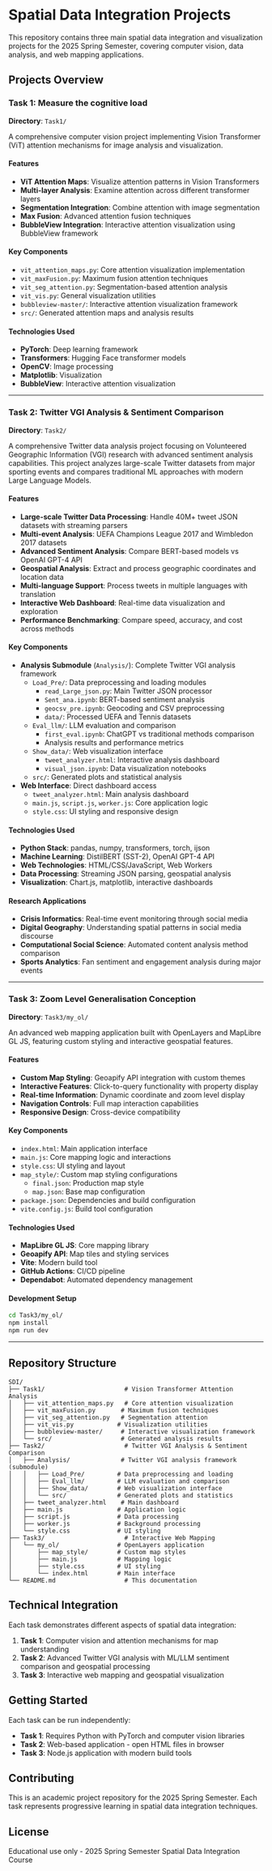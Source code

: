 # Spatial Data Integration Projects

This repository contains three main spatial data integration and visualization projects for the 2025 Spring Semester, covering computer vision, data analysis, and web mapping applications.

## Projects Overview

### Task 1: Measure the cognitive load

**Directory**: `Task1/`

A comprehensive computer vision project implementing Vision Transformer (ViT) attention mechanisms for image analysis and visualization.

#### Features
- **ViT Attention Maps**: Visualize attention patterns in Vision Transformers
- **Multi-layer Analysis**: Examine attention across different transformer layers
- **Segmentation Integration**: Combine attention with image segmentation
- **Max Fusion**: Advanced attention fusion techniques
- **BubbleView Integration**: Interactive attention visualization using BubbleView framework

#### Key Components
- `vit_attention_maps.py`: Core attention visualization implementation
- `vit_maxFusion.py`: Maximum fusion attention techniques
- `vit_seg_attention.py`: Segmentation-based attention analysis
- `vit_vis.py`: General visualization utilities
- `bubbleview-master/`: Interactive attention visualization framework
- `src/`: Generated attention maps and analysis results

#### Technologies Used
- **PyTorch**: Deep learning framework
- **Transformers**: Hugging Face transformer models
- **OpenCV**: Image processing
- **Matplotlib**: Visualization
- **BubbleView**: Interactive attention visualization

---

### Task 2: Twitter VGI Analysis & Sentiment Comparison

**Directory**: `Task2/`

A comprehensive Twitter data analysis project focusing on Volunteered Geographic Information (VGI) research with advanced sentiment analysis capabilities. This project analyzes large-scale Twitter datasets from major sporting events and compares traditional ML approaches with modern Large Language Models.

#### Features
- **Large-scale Twitter Data Processing**: Handle 40M+ tweet JSON datasets with streaming parsers
- **Multi-event Analysis**: UEFA Champions League 2017 and Wimbledon 2017 datasets
- **Advanced Sentiment Analysis**: Compare BERT-based models vs OpenAI GPT-4 API
- **Geospatial Analysis**: Extract and process geographic coordinates and location data
- **Multi-language Support**: Process tweets in multiple languages with translation
- **Interactive Web Dashboard**: Real-time data visualization and exploration
- **Performance Benchmarking**: Compare speed, accuracy, and cost across methods

#### Key Components
- **Analysis Submodule** (`Analysis/`): Complete Twitter VGI analysis framework
  - `Load_Pre/`: Data preprocessing and loading modules
    - `read_Large_json.py`: Main Twitter JSON processor
    - `Sent_ana.ipynb`: BERT-based sentiment analysis
    - `geocsv_pre.ipynb`: Geocoding and CSV preprocessing
    - `data/`: Processed UEFA and Tennis datasets
  - `Eval_llm/`: LLM evaluation and comparison
    - `first_eval.ipynb`: ChatGPT vs traditional methods comparison
    - Analysis results and performance metrics
  - `Show_data/`: Web visualization interface
    - `tweet_analyzer.html`: Interactive analysis dashboard
    - `visual_json.ipynb`: Data visualization notebooks
  - `src/`: Generated plots and statistical analysis
- **Web Interface**: Direct dashboard access
  - `tweet_analyzer.html`: Main analysis dashboard
  - `main.js`, `script.js`, `worker.js`: Core application logic
  - `style.css`: UI styling and responsive design

#### Technologies Used
- **Python Stack**: pandas, numpy, transformers, torch, ijson
- **Machine Learning**: DistilBERT (SST-2), OpenAI GPT-4 API
- **Web Technologies**: HTML/CSS/JavaScript, Web Workers
- **Data Processing**: Streaming JSON parsing, geospatial analysis
- **Visualization**: Chart.js, matplotlib, interactive dashboards

#### Research Applications
- **Crisis Informatics**: Real-time event monitoring through social media
- **Digital Geography**: Understanding spatial patterns in social media discourse
- **Computational Social Science**: Automated content analysis method comparison
- **Sports Analytics**: Fan sentiment and engagement analysis during major events

---

### Task 3: Zoom Level Generalisation Conception

**Directory**: `Task3/my_ol/`

An advanced web mapping application built with OpenLayers and MapLibre GL JS, featuring custom styling and interactive geospatial features.

#### Features
- **Custom Map Styling**: Geoapify API integration with custom themes
- **Interactive Features**: Click-to-query functionality with property display
- **Real-time Information**: Dynamic coordinate and zoom level display
- **Navigation Controls**: Full map interaction capabilities
- **Responsive Design**: Cross-device compatibility

#### Key Components
- `index.html`: Main application interface
- `main.js`: Core mapping logic and interactions
- `style.css`: UI styling and layout
- `map_style/`: Custom map styling configurations
  - `final.json`: Production map style
  - `map.json`: Base map configuration
- `package.json`: Dependencies and build configuration
- `vite.config.js`: Build tool configuration

#### Technologies Used
- **MapLibre GL JS**: Core mapping library
- **Geoapify API**: Map tiles and styling services
- **Vite**: Modern build tool
- **GitHub Actions**: CI/CD pipeline
- **Dependabot**: Automated dependency management

#### Development Setup
```bash
cd Task3/my_ol/
npm install
npm run dev
```

---

## Repository Structure
```
SDI/
├── Task1/                      # Vision Transformer Attention Analysis
│   ├── vit_attention_maps.py   # Core attention visualization
│   ├── vit_maxFusion.py       # Maximum fusion techniques  
│   ├── vit_seg_attention.py   # Segmentation attention
│   ├── vit_vis.py            # Visualization utilities
│   ├── bubbleview-master/     # Interactive visualization framework
│   └── src/                   # Generated analysis results
├── Task2/                      # Twitter VGI Analysis & Sentiment Comparison
│   ├── Analysis/              # Twitter VGI analysis framework (submodule)
│   │   ├── Load_Pre/         # Data preprocessing and loading
│   │   ├── Eval_llm/         # LLM evaluation and comparison
│   │   ├── Show_data/        # Web visualization interface
│   │   └── src/              # Generated plots and statistics
│   ├── tweet_analyzer.html    # Main dashboard
│   ├── main.js               # Application logic
│   ├── script.js             # Data processing
│   ├── worker.js             # Background processing
│   └── style.css             # UI styling
├── Task3/                      # Interactive Web Mapping
│   └── my_ol/                # OpenLayers application
│       ├── map_style/        # Custom map styles
│       ├── main.js           # Mapping logic
│       ├── style.css         # UI styling
│       └── index.html        # Main interface
└── README.md                   # This documentation
```

## Technical Integration

Each task demonstrates different aspects of spatial data integration:

1. **Task 1**: Computer vision and attention mechanisms for map understanding
2. **Task 2**: Advanced Twitter VGI analysis with ML/LLM sentiment comparison and geospatial processing
3. **Task 3**: Interactive web mapping and geospatial visualization

## Getting Started

Each task can be run independently:

- **Task 1**: Requires Python with PyTorch and computer vision libraries
- **Task 2**: Web-based application - open HTML files in browser
- **Task 3**: Node.js application with modern build tools

## Contributing

This is an academic project repository for the 2025 Spring Semester. Each task represents progressive learning in spatial data integration techniques.

## License

Educational use only - 2025 Spring Semester Spatial Data Integration Course
